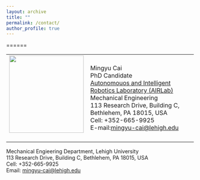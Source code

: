 ```yaml
---
layout: archive
title: ""
permalink: /contact/
author_profile: true
---
```


======
<table class="imgtable"><tr><td>
<img src="Image/portait.jpg" alt="" width="200px" height="208px" />&nbsp;</td>
<td align="left"><p>Mingyu Cai <br />
PhD Candidate<br />
<a href="https://wordpress.lehigh.edu/robotics/home/">Autonomouos and Intelligent Robotics Laboratory (AIRLab)</a><br />
Mechanical Engineering <br />
113 Research Drive, Building C, Bethlehem, PA 18015, USA <br />
Cell: +352-665-9925<br />
E-mail:<a href="mailto:mingyu-cai@lehigh.edu">mingyu-cai@lehigh.edu</a><br /></p>
</td></tr></table>

Mechanical Engieering Department, Lehigh University<br>
113 Research Drive, Building C, Bethlehem, PA 18015, USA<br>
Cell: +352-665-9925<br>
Email: mingyu-cai@lehigh.edu<br>
